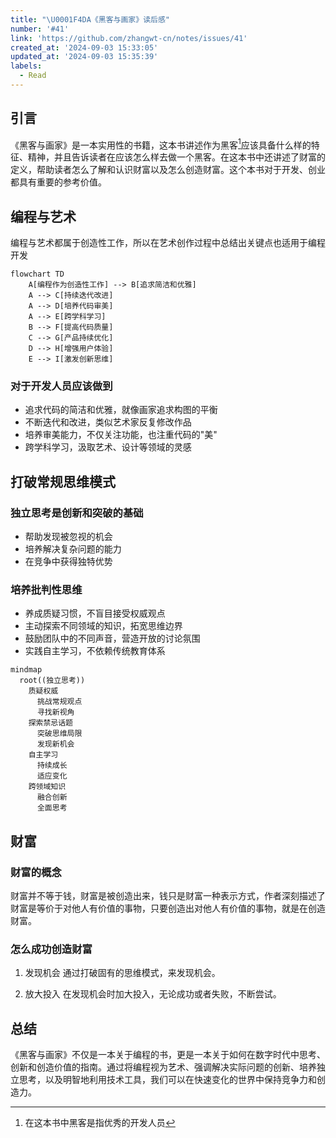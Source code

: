```yaml
---
title: "\U0001F4DA《黑客与画家》读后感"
number: '#41'
link: 'https://github.com/zhangwt-cn/notes/issues/41'
created_at: '2024-09-03 15:33:05'
updated_at: '2024-09-03 15:35:39'
labels:
  - Read
---
```

## 引言
《黑客与画家》是一本实用性的书籍，这本书讲述作为黑客[^1]应该具备什么样的特征、精神，并且告诉读者在应该怎么样去做一个黑客。在这本书中还讲述了财富的定义，帮助读者怎么了解和认识财富以及怎么创造财富。这个本书对于开发、创业都具有重要的参考价值。


## 编程与艺术
编程与艺术都属于创造性工作，所以在艺术创作过程中总结出关键点也适用于编程开发
```mermaid
flowchart TD
    A[编程作为创造性工作] --> B[追求简洁和优雅]
    A --> C[持续迭代改进]
    A --> D[培养代码审美]
    A --> E[跨学科学习]
    B --> F[提高代码质量]
    C --> G[产品持续优化]
    D --> H[增强用户体验]
    E --> I[激发创新思维]
```

### 对于开发人员应该做到
- 追求代码的简洁和优雅，就像画家追求构图的平衡
- 不断迭代和改进，类似艺术家反复修改作品
- 培养审美能力，不仅关注功能，也注重代码的"美"
- 跨学科学习，汲取艺术、设计等领域的灵感


## 打破常规思维模式
### 独立思考是创新和突破的基础

- 帮助发现被忽视的机会
- 培养解决复杂问题的能力
- 在竞争中获得独特优势

### 培养批判性思维

- 养成质疑习惯，不盲目接受权威观点
- 主动探索不同领域的知识，拓宽思维边界
- 鼓励团队中的不同声音，营造开放的讨论氛围
- 实践自主学习，不依赖传统教育体系
```mermaid
mindmap
  root((独立思考))
    质疑权威
      挑战常规观点
      寻找新视角
    探索禁忌话题
      突破思维局限
      发现新机会
    自主学习
      持续成长
      适应变化
    跨领域知识
      融合创新
      全面思考

```



## 财富
### 财富的概念
财富并不等于钱，财富是被创造出来，钱只是财富一种表示方式，作者深刻描述了财富是等价于对他人有价值的事物，只要创造出对他人有价值的事物，就是在创造财富。

### 怎么成功创造财富

1. 发现机会
通过打破固有的思维模式，来发现机会。

3. 放大投入
在发现机会时加大投入，无论成功或者失败，不断尝试。

## 总结
《黑客与画家》不仅是一本关于编程的书，更是一本关于如何在数字时代中思考、创新和创造价值的指南。通过将编程视为艺术、强调解决实际问题的创新、培养独立思考，以及明智地利用技术工具，我们可以在快速变化的世界中保持竞争力和创造力。




[^1]:在这本书中黑客是指优秀的开发人员
